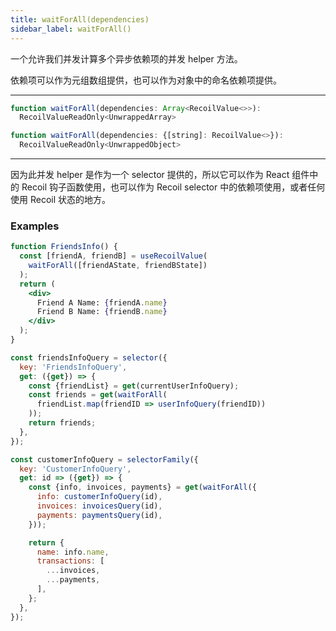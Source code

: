 ```yaml
---
title: waitForAll(dependencies)
sidebar_label: waitForAll()
---
```


一个允许我们并发计算多个异步依赖项的并发 helper 方法。

依赖项可以作为元组数组提供，也可以作为对象中的命名依赖项提供。

---

```jsx
function waitForAll(dependencies: Array<RecoilValue<>>):
  RecoilValueReadOnly<UnwrappedArray>
```

```jsx
function waitForAll(dependencies: {[string]: RecoilValue<>}):
  RecoilValueReadOnly<UnwrappedObject>
```
---

因为此并发 helper 是作为一个 selector 提供的，所以它可以作为 React 组件中的 Recoil 钩子函数使用，也可以作为 Recoil selector 中的依赖项使用，或者任何使用 Recoil 状态的地方。

### Examples

```jsx
function FriendsInfo() {
  const [friendA, friendB] = useRecoilValue(
    waitForAll([friendAState, friendBState])
  );
  return (
    <div>
      Friend A Name: {friendA.name}
      Friend B Name: {friendB.name}
    </div>
  );
}
```

```jsx
const friendsInfoQuery = selector({
  key: 'FriendsInfoQuery',
  get: ({get}) => {
    const {friendList} = get(currentUserInfoQuery);
    const friends = get(waitForAll(
      friendList.map(friendID => userInfoQuery(friendID))
    ));
    return friends;
  },
});
```

```jsx
const customerInfoQuery = selectorFamily({
  key: 'CustomerInfoQuery',
  get: id => ({get}) => {
    const {info, invoices, payments} = get(waitForAll({
      info: customerInfoQuery(id),
      invoices: invoicesQuery(id),
      payments: paymentsQuery(id),
    }));

    return {
      name: info.name,
      transactions: [
        ...invoices,
        ...payments,
      ],
    };
  },
});
```
